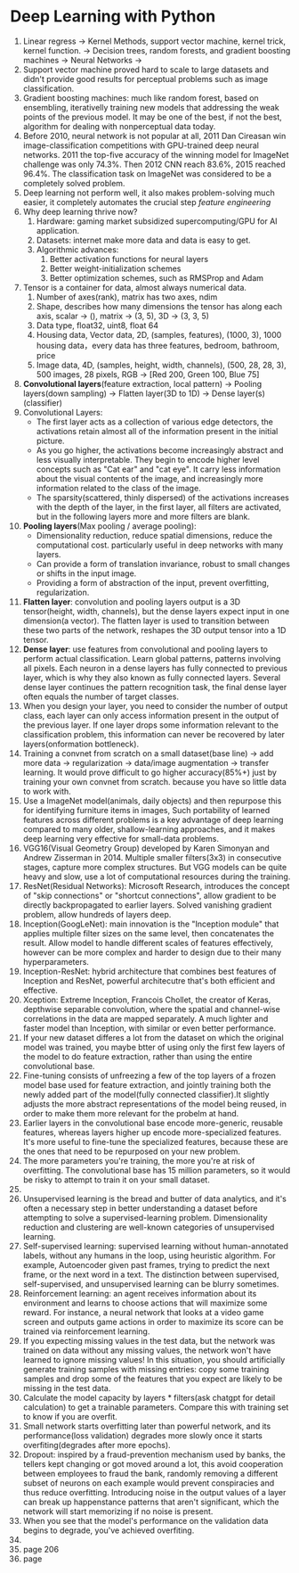 # Deep Learning with Python

1. Linear regress -> Kernel Methods, support vector machine, kernel trick, kernel function. -> Decision trees, random forests, and gradient boosting machines -> Neural Networks ->
2. Support vector machine proved hard to scale to large datasets and didn't provide good results for perceptual problems such as image classification.
3. Gradient boosting machines: much like random forest, based on ensembling, iterativelly training new models that addressing the weak points of the previous model. It may be one of the best, if not the best, algorithm for dealing with nonperceptual data today.
4. Before 2010, neural network is not popular at all, 2011 Dan Cireasan win image-classification competitions with GPU-trained deep neural networks. 2011 the top-five accuracy of the winning model for ImageNet challenge was only 74.3%. Then 2012 CNN reach 83.6%, 2015 reached 96.4%. The classification task on ImageNet was considered to be a completely solved problem.
5. Deep learning not perform well, it also makes problem-solving much easier, it completely automates the crucial step *feature engineering*
6. Why deep learning thrive now? 
    1. Hardware: gaming market subsidized supercomputing/GPU for AI application.
    2. Datasets: internet make more data and data is easy to get.  
    3. Algorithmic advances:
        1. Better activation functions for neural layers
        2. Better weight-initialization schemes
        3. Better optimization schemes, such as RMSProp and Adam
7. Tensor is a container for data, almost always numerical data. 
    1. Number of axes(rank), matrix has two axes, ndim
    2. Shape, describes how many dimensions the tensor has along each axis, scalar -> (), matrix -> (3, 5), 3D -> (3, 3, 5)
    3. Data type, float32, uint8, float 64
    4. Housing data, Vector data, 2D, (samples, features), (1000, 3), 1000 housing data，every data has three features, bedroom, bathroom, price
    5. Image data, 4D, (samples, height, width, channels), (500, 28, 28, 3), 500 images, 28 pixels, RGB -> [Red 200, Green 100, Blue 75]
9. **Convolutional layers**(feature extraction, local pattern) -> Pooling layers(down sampling) -> Flatten layer(3D to 1D) -> Dense layer(s)(classifier)
10. Convolutional Layers:
    - The first layer acts as a collection of various edge detectors, the activations retain almost all of the information present in the initial picture.
    - As you go higher, the activations become increasingly abstract and less visually interpretable. They begin to encode higher level concepts such as "Cat ear" and "cat eye". It carry less information about the visual contents of the image, and increasingly more information related to the class of the image. 
    - The sparsity(scattered, thinly dispersed) of the activations increases with the depth of the layer, in the first layer, all filters are activated, but in the following layers more and more filters are blank.
13. **Pooling layers**(Max pooling / average pooling): 
     - Dimensionality reduction, reduce spatial dimensions, reduce the computational cost. particularly useful in deep networks with many layers. 
     - Can provide a form of translation invariance, robust to small changes or shifts in the input image.
     - Providing a form of abstraction of the input, prevent overfitting, regularization. 
14. **Flatten layer**: convolution and pooling layers output is a 3D tensor(height, width, channels), but the dense layers expect input in one dimension(a vector). The flatten layer is used to transition between these two parts of the network, reshapes the 3D output tensor into a 1D tensor.
15. **Dense layer**: use features from convolutional and pooling layers to perform actual classification. Learn global patterns, patterns involving all pixels. Each neuron in a dense layers has fully connected to previous layer, which is why they also known as fully connected layers. Several dense layer continues the pattern recognition task, the final dense layer often equals the number of target classes. 
16. When you design your layer, you need to consider the number of output class, each layer can only access information present in the output of the previous layer. If one layer drops some information relevant to the classification problem, this information can never be recovered by later layers(onformation bottleneck).
17. Training a convnet from scratch on a small dataset(base line) -> add more data -> regularization -> data/image augmentation -> transfer learning. It would prove difficult to go higher accuracy(85%+) just by training your own convnet from scratch. because you have so little data to work with. 
18. Use a ImageNet model(animals, daily objects) and then repurpose this for identifying furniture items in images, Such portability of learned features across different problems is a key advantage of deep learning compared to many older, shallow-learning approaches, and it makes deep learning very effective for small-data problems. 
19. VGG16(Visual Geometry Group) developed by Karen Simonyan and Andrew Zisserman in 2014. Multiple smaller filters(3x3) in consecutive stages, capture more complex structures. But VGG models can be quite heavy and slow, use a lot of computational resources during the training.
20. ResNet(Residual Networks): Microsoft Research, introduces the concept of "skip connections" or "shortcut connections", allow gradient to be directly backpropagated to earlier layers. Solved vanishing gradient problem, allow hundreds of layers deep. 
21. Inception(GoogLeNet): main innovation is the "Inception module" that applies multiple filter sizes on the same level, then concatenates the result. Allow model to handle different scales of features effectively, however can be more complex and harder to design due to their many hyperparameters. 
22.  Inception-ResNet: hybrid architecture that combines best features of Inception and ResNet, powerful architecutre that's both efficient and effective.
23.  Xception: Extreme Inception, Francois Chollet, the creator of Keras, depthwise separable convolution, where the spatial and channel-wise correlations in the data are mapped separately. A much lighter and faster model than Inception, with similar or even better performance. 
24. If your new dataset differes a lot from the dataset on which the original model was trained, you maybe btter of using only the first few layers of the model to do feature extraction, rather than using the entire convolutional base. 
25. Fine-tuning consists of unfreezing a few of the top layers of a frozen model base used for feature extraction, and jointly training both the newly added part of the model(fully connected classifier).It slightly adjusts the more abstract representations of the model being reused, in order to make them more relevant for the probelm at hand. 
26. Earlier layers in the convolutional base encode more-generic, reusable features, whereas layers higher up encode more-specialized features. It's more useful to fine-tune the specialized features, because these are the ones that need to be repurposed on your new problem. 
27. The more parameters you're training, the more you're at risk of overfitting. The convolutional base has 15 million parameters, so it would be risky to attempt to train it on your small dataset. 
28. 
29. Unsupervised learning is the bread and butter of data analytics, and it's often a necessary step in better understanding a dataset before attempting to solve a supervised-learning problem. Dimensionality reduction and clustering are well-known categories of unsupervised learning.
30. Self-supervised learning: supervised learning without human-annotated labels, without any humans in the loop, using heuristic algorithm. For example, Autoencoder given past frames, trying to predict the next frame, or the next word in a text. The distinction between supervised, self-supervised, and unsupervised learning can be blurry sometimes.
31. Reinforcement learning: an agent receives information about its environment and learns to choose actions that will maximize some reward. For instance, a neural network that looks at a video game screen and outputs game actions in order to maximize its score can be trained via reinforcement learning. 
32. If you expecting missing values in the test data, but the network was trained on data without any missing values, the network won't have learned to ignore missing values! In this situation, you should artificially generate training samples with missing entries: copy some training samples and drop some of the features that you expect are likely to be missing in the test data.
33. Calculate the model capacity by layers * filters(ask chatgpt for detail calculation) to get a trainable parameters. Compare this with training set to know if you are overfit. 
34. Small network starts overfitting later than powerful network, and its performance(loss validation) degrades more slowly once it starts overfiting(degrades after more epochs).
35. Dropout: inspired by a fraud-prevention mechanism used by banks, the tellers kept changing or got moved around a lot, this avoid cooperation between employees to fraud the bank, randomly removing a different subset of neurons on each example would prevent conspiracies and thus reduce overfitting. Introducing noise in the output values of a layer can break up happenstance patterns that aren't significant, which the network will start memorizing if no noise is present. 
36. When you see that the model's performance on the validation data begins to degrade, you've achieved overfiting. 
37. 
38. page 206
39. page 
